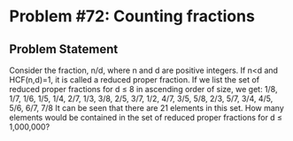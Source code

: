 # Problem #72: Counting fractions 

## Problem Statement 

Consider the fraction, n/d, where n and d are positive integers. If n<d and HCF(n,d)=1, it is called a reduced proper fraction.
If we list the set of reduced proper fractions for d ≤ 8 in ascending order of size, we get:
1/8, 1/7, 1/6, 1/5, 1/4, 2/7, 1/3, 3/8, 2/5, 3/7, 1/2, 4/7, 3/5, 5/8, 2/3, 5/7, 3/4, 4/5, 5/6, 6/7, 7/8
It can be seen that there are 21 elements in this set.
How many elements would be contained in the set of reduced proper fractions for d ≤ 1,000,000?
